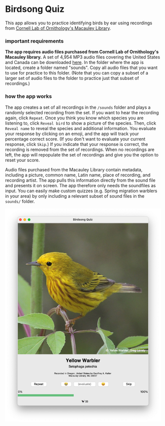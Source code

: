 # Birdsong Quiz

This app allows you to practice identifying birds by ear using recordings from [Cornell Lab of Ornithology's Macauley Library](https://www.macaulaylibrary.org).

### important requirements

**The app requires audio files purchased from Cornell Lab of Ornithology's Macauley library.**
A set of 4,954 MP3 audio files covering the United States and Canada can be downloaded [here](https://www.macaulaylibrary.org/product/the-cornell-guide-to-bird-sounds-us-and-canada/).
In the folder where the app is located, create a folder named "sounds". Copy all audio files that you want to use for practice to this folder.
(Note that you can copy a subset of a larger set of audio files to the folder to practice just that subset of recordings.)

### how the app works
The app creates a set of all recordings in the `/sounds` folder and plays a randomly selected recording from the set.
If you want to hear the recording again, click `Repeat`.
Once you think you know which species you are listening to, click `Reveal bird` to show a picture of the species.
Then, click `Reveal name` to reveal the species and additional information.
You evaluate your response by clicking on an emoji, and the app will track your percentage correct score.
(If you don't want to evaluate your current response, click `Skip`.)
If you indicate that your response is correct, the recording is removed from the set of recordings.
When no recordings are left, the app will repopulate the set of recordings and give you the option to reset your score.

Audio files purchased from the Macauley Library contain metadata, including a picture, common name, Latin name, place of recording, and recording artist.
The app pulls this information directly from the sound file and presents it on screen.
The app therefore only needs the soundfiles as input.
You can easily make custom quizzes (e.g. Spring migration warblers in your area) by only including a relevant subset of sound files in the `sounds/` folder.

![](app-screenshot-new.png)
